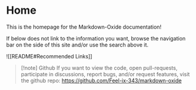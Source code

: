 # Home

This is the homepage for the Markdown-Oxide documentation! 

If below does not link to the information you want, browse the navigation bar on the side of this site and/or use the search above it. 

![[README#Recommended Links]]

> [!note] Github
> If you want to view the code, open pull-requests, participate in discussions, report bugs, and/or request features, visit the github repo: https://github.com/Feel-ix-343/markdown-oxide


